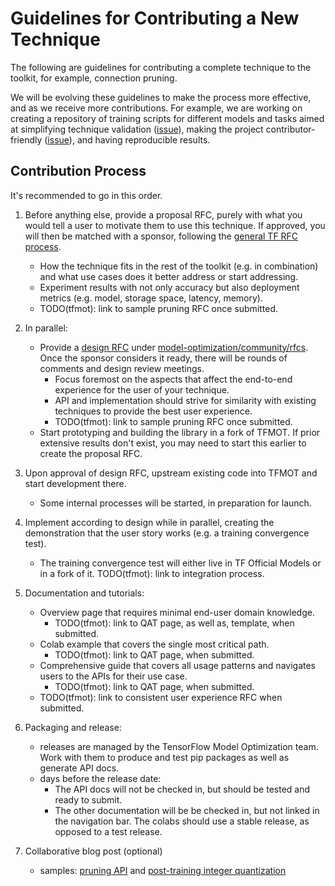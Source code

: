 # Guidelines for Contributing a New Technique

The following are guidelines for contributing a complete technique to the
toolkit, for example, connection pruning.

We will be evolving these guidelines to make the process more effective, and
as we receive more contributions. For example, we are working on creating a
repository of training scripts for
different models and tasks aimed at simplifying technique validation
([issue](https://github.com/tensorflow/model-optimization/issues/133)),
making the project contributor-friendly
([issue](https://github.com/tensorflow/model-optimization/issues/131)), and
having reproducible results.


## Contribution Process

It's recommended to go in this order.

1. Before anything else, provide a proposal RFC, purely with what you would tell a
   user to motivate them to use this technique. If approved, you will then be matched with a
   sponsor, following the [general TF RFC process](https://github.com/tensorflow/community/blob/master/governance/TF-RFCs.md).
   * How the technique fits in the rest of the toolkit (e.g. in combination)
     and what use cases does it better address or start addressing.
   * Experiment results with not only accuracy but also deployment metrics (e.g. model,
     storage space, latency, memory).
   * TODO(tfmot): link to sample pruning RFC once submitted.

2. In parallel:
   * Provide a [design RFC](https://github.com/tensorflow/community/blob/master/governance/TF-RFCs.md) under [model-optimization/community/rfcs](https://github.com/tensorflow/model-optimization/blob/master/community/rfcs). Once the sponsor considers it ready, there will be rounds of comments
     and design review meetings.
     * Focus foremost on the aspects that affect the end-to-end experience for the user of your technique.
     * API and implementation should strive for similarity with existing
       techniques to provide the best user experience.
     * TODO(tfmot): link to sample pruning RFC once submitted.
   * Start prototyping and building the library in a fork of TFMOT. If prior
     extensive results don't exist, you may need to start this earlier to create
     the proposal RFC.

3. Upon approval of design RFC, upstream existing code into TFMOT
   and start development there.
      * Some internal processes will be started, in preparation for launch.

4. Implement according to design while in parallel, creating the demonstration
   that the user story works (e.g. a training convergence test).
      * The training convergence test will either live in TF Official Models
        or in a fork of it. TODO(tfmot): link to integration process.

5. Documentation and tutorials:
   * Overview page that requires minimal end-user domain knowledge.
     * TODO(tfmot): link to QAT page, as well as, template, when submitted.
   * Colab example that covers the single most critical path.
     * TODO(tfmot): link to QAT page, when submitted.
   * Comprehensive guide that covers all usage patterns and navigates users
     to the APIs for their use case.
     * TODO(tfmot): link to QAT page, when submitted.
   * TODO(tfmot): link to consistent user experience RFC when submitted.

6. Packaging and release:
   * releases are managed by the TensorFlow Model Optimization team. Work with
     them to produce and test pip packages as well as generate API docs.
   * days before the release date:
     * The API docs will not be checked in, but should be tested and
       ready to submit.
     * The other documentation will be be checked in, but not linked in the
       navigation bar. The colabs should use a stable release, as opposed to
       a test release.

7. Collaborative blog post (optional)
   * samples: [pruning
     API](https://medium.com/tensorflow/tensorflow-model-optimization-toolkit-pruning-api-42cac9157a6a)
     and [post-training integer quantization](https://medium.com/tensorflow/tensorflow-model-optimization-toolkit-post-training-integer-quantization-b4964a1ea9ba)
